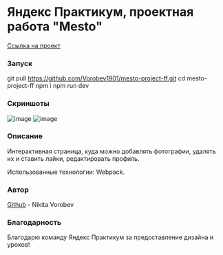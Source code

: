 # Яндекс Практикум, проектная работа "Mesto"

[Ссылка на проект](https://vorobev1901.github.io/mesto-project-ff/ "Проектная работа 'Место'")

### Запуск 
git pull https://github.com/Vorobev1901/mesto-project-ff.git
cd mesto-project-ff
npm i
npm run dev

### Скриншоты
![image](https://github.com/Vorobev1901/mesto-project-ff/assets/145499352/61b7d091-b5a7-4673-9661-87ab25096590)
![image](https://github.com/Vorobev1901/mesto-project-ff/assets/145499352/94e36c00-1790-4452-a30a-5d76e708d28d)

### Описание
Интерактивная страница, куда можно добавлять фотографии, удалять их и ставить лайки, редактировать профиль.

Использованные технологии: Webpack.

### Автор
[Github](https://github.com/Vorobev1901)  - Nikita Vorobev

### Благодарность
Благодарю команду Яндекс Практикум за предоставление дизайна и уроков!
